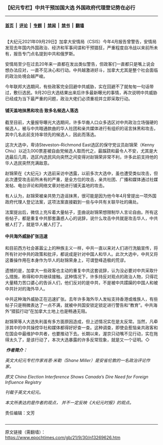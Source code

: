 ### 【纪元专栏】中共干预加国大选 外国政府代理登记势在必行

---

#### [首页](../../../..?n13269626) &nbsp;|&nbsp; [评论](../../../../../epoch-comment?n13269626) &nbsp;|&nbsp; [专题](../../../../../epoch-special?n13269626) &nbsp;|&nbsp; [禁闻](../../../../../epoch-news?n13269626) &nbsp;|&nbsp; [禁书](../../../../../books?n13269626) &nbsp;|&nbsp; [翻墙](https://github.com/gfw-breaker/nogfw/blob/master/README.md?n13269626)


<div class="column" id="artbody" itemprop="articleBody">
 <!-- article content begin -->
 <p>
  【大纪元2021年09月29日】加拿大安情局（CSIS）今年4月报告曾警告，安情局发现去年国内外国政治、经济和军事间谍和干预猖狂，严重程度自冷战以来前所未有，报告专门点名提到中共和俄罗斯。
 </p>
 <p>
  安情局至少在过去20年来一直都在发出类似警告，但政客们一直都只是嘴上说会想办法应对，一直不见决心和行动。中共越激进好斗，加拿大尤其是整个社会面临的政治处境会越严峻。
 </p>
 <p>
  今年联邦大选期间，有些政客完全回避中共威胁，实在回避不了就匆匆一句话带过，敷衍选民。9月20日大选结果出来后许多最新曝光的事情，再次说明中共威胁已经成为当下最严重的问题，政治大佬们必须重视并立即采取行动。
 </p>
 <h4>
  铺天盖地抹黑和攻击 致多名候选人落选
 </h4>
 <p>
  截至目前，大量报导曝光大选期间，许多华裔人口众多选区对中共政治立场强硬的候选人，被与中共暗通款曲的华人社团和亲共媒体进行有组织的谣言抹黑和攻击，其中几名此前支持率领先的候选人，因此而落选。
 </p>
 <p>
  这次大选中，卑诗Steveston–Richmond East选区的保守党议员赵锦荣（Kenny Chiu）以近3,000票差被自由党候选人取而代之，最蹊跷和最令人不安，尤其是大选最后几周，选区内选民风向突然之间变得对赵锦荣非常不利，许多此前支持他的华人选民突然充满敌意。
 </p>
 <p>
  赵锦荣在《大纪元》大选前采访中透露，以前多次大选中，虽也遭受类似攻击，但此次遭受攻击前所未有的严重，是全方位的攻击，亲共社团、广播和媒体通过社媒发帖、电台评论和网络文章对他进行铺天盖地的攻击。
 </p>
 <p>
  有人认为，赵锦荣被亲共势力造谣抹黑，很可能是因为他今年4月曾提出一项外国政府代理人登记法案，这项法案直接戳到一些与中共有关联华社的痛处。
 </p>
 <p>
  法案提出后，微信上充斥着大量帖子，歪曲说赵锦荣想限制华人言论自由。所有这些帖子，都是重复中共那套蛊惑人心的说辞，说什么攻击中共就是攻击华人，中共被人打了，就是华人被人打了。
 </p>
 <h4>
  中共海外威胁扩张迅速
 </h4>
 <p>
  和目前西方社会甚嚣尘上的种族主义一样，中共一直以来对人们进行洗脑宣传，将所有针对中共的政策和批评，都说成是针对中国人和华人。此次大选中，中共又将这番操作用在本身作为华人的赵锦荣身上，可谓登峰造极的荒谬。
 </p>
 <p>
  遗憾的是，加拿大一些政客也主动的重复中共这套说辞，认为没必要对中共采取什么措施，称得和中共继续接触。这种情况下，许多持反对观点的政治人物，只得花大量精力苦口婆心的告诉人们，他们反对的是中共，不是被中共蹂躏的中国人和被中共针对的海外华人。
 </p>
 <p>
  中共这种海外威胁正在迅速扩张。去年许多海外华人发帖支持香港或维族人，有些帖子只是稍微表达了一点不满，就被中共国安锁定锁定进行警告和“教育”。中共海外“猎狐行动”在加拿大土地上也是畅通无阻。
 </p>
 <p>
  赵锦荣等人大选失利虽有多方面原因造成，但上述情况实在是太反常。当然，凡牵涉其中的中共操控华社和媒体都得好好查一查。这种调查，即使会惹恼亲共政客和在国会中最维护中共者，也要推动下去。长期以来，渥京只动嘴不见行动，实在拖得太久了，是该行动了，本次大选暴露的许多反常现象，就是又一个证明。◇
 </p>
 <p>
  <em>
   <strong>
    <ok href="https://i.epochtimes.com/assets/uploads/2020/02/shane-miller.jpg">
     <img alt="" class="size-full wp-image-11875765 alignleft" src="https://i.epochtimes.com/assets/uploads/2020/02/shane-miller.jpg"/>
    </ok>
    作者简介：
   </strong>
  </em>
 </p>
 <p>
  <em>
   英文大纪元专栏作家肖恩·米勒（Shane Miller）是安省伦敦的一名政治评论作家。
  </em>
 </p>
 <p>
  <em>
   原文
   <ok href="https://www.theepochtimes.com/china-election-interference-shows-canadas-dire-need-for-foreign-influence-registry_4009814.html">
    China Election Interference Shows Canada’s Dire Need for Foreign Influence Registry
   </ok>
  </em>
 </p>
 <p>
  <em>
   刊载于英文大纪元。
  </em>
 </p>
 <p>
  <em>
   本文所表达的是作者的观点， 并不一定反映《大纪元时报》的观点。
  </em>
 </p>
 <p>
  责任编辑：文芳
 </p>
 <!-- article content end -->
</div>


---

原文链接（需翻墙）：https://www.epochtimes.com/gb/21/9/30/n13269626.htm